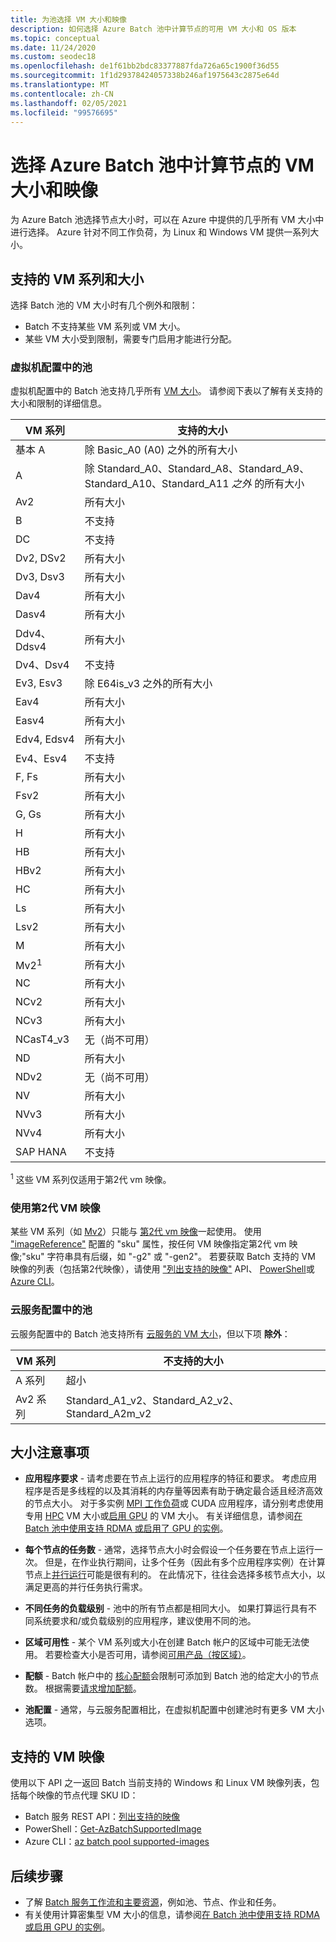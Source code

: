 ```yaml
---
title: 为池选择 VM 大小和映像
description: 如何选择 Azure Batch 池中计算节点的可用 VM 大小和 OS 版本
ms.topic: conceptual
ms.date: 11/24/2020
ms.custom: seodec18
ms.openlocfilehash: de1f61bb2bdc83377887fda726a65c1900f36d55
ms.sourcegitcommit: 1f1d29378424057338b246af1975643c2875e64d
ms.translationtype: MT
ms.contentlocale: zh-CN
ms.lasthandoff: 02/05/2021
ms.locfileid: "99576695"
---
```

# <a name="choose-a-vm-size-and-image-for-compute-nodes-in-an-azure-batch-pool"></a>选择 Azure Batch 池中计算节点的 VM 大小和映像

为 Azure Batch 池选择节点大小时，可以在 Azure 中提供的几乎所有 VM 大小中进行选择。 Azure 针对不同工作负荷，为 Linux 和 Windows VM 提供一系列大小。

## <a name="supported-vm-series-and-sizes"></a>支持的 VM 系列和大小

选择 Batch 池的 VM 大小时有几个例外和限制：

- Batch 不支持某些 VM 系列或 VM 大小。
- 某些 VM 大小受到限制，需要专门启用才能进行分配。

### <a name="pools-in-virtual-machine-configuration"></a>虚拟机配置中的池

虚拟机配置中的 Batch 池支持几乎所有 [VM 大小](../virtual-machines/sizes.md)。 请参阅下表以了解有关支持的大小和限制的详细信息。

| VM 系列  | 支持的大小 |
|------------|---------|
| 基本 A | 除 Basic_A0 (A0) 之外的所有大小 |
| A | 除 Standard_A0、Standard_A8、Standard_A9、Standard_A10、Standard_A11 *之外* 的所有大小 |
| Av2 | 所有大小 |
| B | 不支持 |
| DC | 不支持 |
| Dv2, DSv2 | 所有大小 |
| Dv3, Dsv3 | 所有大小 |
| Dav4 | 所有大小 |
| Dasv4 | 所有大小 |
| Ddv4、Ddsv4 |  所有大小 |
| Dv4、Dsv4 | 不支持 |
| Ev3, Esv3 | 除 E64is_v3 之外的所有大小 |
| Eav4 | 所有大小 |
| Easv4 | 所有大小 |
| Edv4, Edsv4 |  所有大小 |
| Ev4、Esv4 | 不支持 |
| F, Fs | 所有大小 |
| Fsv2 | 所有大小 |
| G, Gs | 所有大小 |
| H | 所有大小 |
| HB | 所有大小 |
| HBv2 | 所有大小 |
| HC | 所有大小 |
| Ls | 所有大小 |
| Lsv2 | 所有大小 |
| M | 所有大小 |
| Mv2<sup>1</sup> | 所有大小 |
| NC | 所有大小 |
| NCv2 | 所有大小 |
| NCv3 | 所有大小 |
| NCasT4_v3 | 无（尚不可用） |
| ND | 所有大小 |
| NDv2 | 无（尚不可用） |
| NV | 所有大小 |
| NVv3 | 所有大小 |
| NVv4 | 所有大小 |
| SAP HANA | 不支持 |

<sup>1</sup> 这些 VM 系列仅适用于第2代 vm 映像。

### <a name="using-generation-2-vm-images"></a>使用第2代 VM 映像

某些 VM 系列（如 [Mv2](../virtual-machines/mv2-series.md)）只能与 [第2代 vm 映像](../virtual-machines/generation-2.md)一起使用。 使用 ["imageReference"](/rest/api/batchservice/pool/add#imagereference) 配置的 "sku" 属性，按任何 VM 映像指定第2代 vm 映像;"sku" 字符串具有后缀，如 "-g2" 或 "-gen2"。 若要获取 Batch 支持的 VM 映像的列表（包括第2代映像），请使用 ["列出支持的映像"](/rest/api/batchservice/account/listsupportedimages) API、 [PowerShell](/powershell/module/az.batch/get-azbatchsupportedimage)或 [Azure CLI](/cli/azure/batch/pool/supported-images)。

### <a name="pools-in-cloud-service-configuration"></a>云服务配置中的池

云服务配置中的 Batch 池支持所有 [云服务的 VM 大小](../cloud-services/cloud-services-sizes-specs.md)，但以下项 **除外**：

| VM 系列  | 不支持的大小 |
|------------|-------------------|
| A 系列   | 超小       |
| Av2 系列 | Standard_A1_v2、Standard_A2_v2、Standard_A2m_v2 |

## <a name="size-considerations"></a>大小注意事项

- **应用程序要求** - 请考虑要在节点上运行的应用程序的特征和要求。 考虑应用程序是否是多线程的以及其消耗的内存量等因素有助于确定最合适且经济高效的节点大小。 对于多实例 [MPI 工作负荷](batch-mpi.md)或 CUDA 应用程序，请分别考虑使用专用 [HPC](../virtual-machines/sizes-hpc.md) VM 大小或[启用 GPU](../virtual-machines/sizes-gpu.md) 的 VM 大小。 有关详细信息，请参阅[在 Batch 池中使用支持 RDMA 或启用了 GPU 的实例](batch-pool-compute-intensive-sizes.md)。

- **每个节点的任务数** - 通常，选择节点大小时会假设一个任务要在节点上运行一次。 但是，在作业执行期间，让多个任务（因此有多个应用程序实例）在计算节点上[并行运行](batch-parallel-node-tasks.md)可能是很有利的。 在此情况下，往往会选择多核节点大小，以满足更高的并行任务执行需求。

- **不同任务的负载级别** - 池中的所有节点都是相同大小。 如果打算运行具有不同系统要求和/或负载级别的应用程序，建议使用不同的池。

- **区域可用性** - 某个 VM 系列或大小在创建 Batch 帐户的区域中可能无法使用。 若要检查大小是否可用，请参阅[可用产品（按区域）](https://azure.microsoft.com/regions/services/)。

- **配额** - Batch 帐户中的 [核心配额](batch-quota-limit.md#resource-quotas)会限制可添加到 Batch 池的给定大小的节点数。 根据需要[请求增加配额](batch-quota-limit.md#increase-a-quota)。

- **池配置** - 通常，与云服务配置相比，在虚拟机配置中创建池时有更多 VM 大小选项。

## <a name="supported-vm-images"></a>支持的 VM 映像

使用以下 API 之一返回 Batch 当前支持的 Windows 和 Linux VM 映像列表，包括每个映像的节点代理 SKU ID：

- Batch 服务 REST API：[列出支持的映像](/rest/api/batchservice/account/listsupportedimages)
- PowerShell：[Get-AzBatchSupportedImage](/powershell/module/az.batch/get-azbatchsupportedimage)
- Azure CLI：[az batch pool supported-images](/cli/azure/batch/pool/supported-images)

## <a name="next-steps"></a>后续步骤

- 了解 [Batch 服务工作流和主要资源](batch-service-workflow-features.md)，例如池、节点、作业和任务。
- 有关使用计算密集型 VM 大小的信息，请参阅[在 Batch 池中使用支持 RDMA 或启用 GPU 的实例](batch-pool-compute-intensive-sizes.md)。
